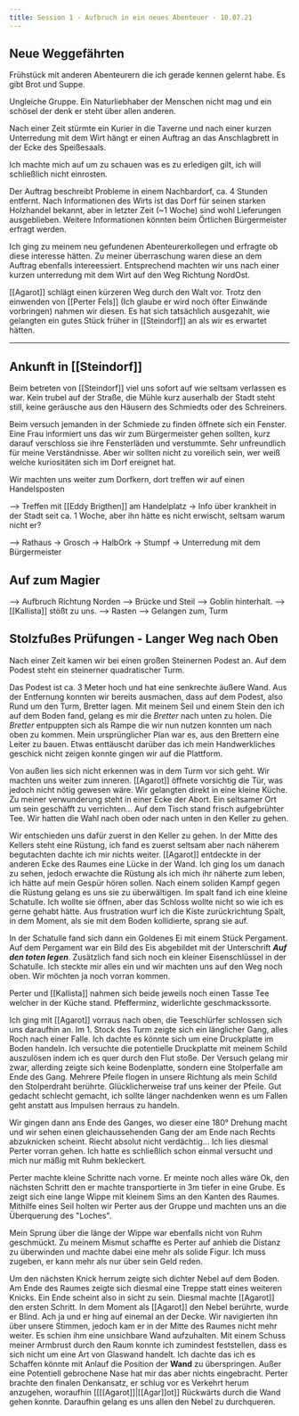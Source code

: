 ```yaml
---
title: Session 1 - Aufbruch in ein neues Abenteuer - 10.07.21
---
```


## Neue Weggefährten

Frühstück mit anderen Abenteurern die ich gerade kennen gelernt habe.
Es gibt Brot und Suppe.

Ungleiche Gruppe. Ein Naturliebhaber der Menschen nicht mag und ein schösel der denk er steht über allen anderen.


Nach einer Zeit stürmte ein Kurier in die Taverne und nach einer kurzen Unterredung mit dem Wirt hängt er einen Auftrag an das Anschlagbrett in der Ecke des Speißesaals.

Ich machte mich auf um zu schauen was es zu erledigen gilt, ich will schließlich nicht einrosten.

Der Auftrag beschreibt Probleme in einem Nachbardorf, ca. 4 Stunden entfernt. Nach Informationen des Wirts ist das Dorf für seinen starken Holzhandel bekannt, aber in letzter Zeit (~1 Woche) sind wohl Lieferungen ausgeblieben. Weitere Informationen könnten beim Örtlichen Bürgermeister erfragt werden.

Ich ging zu meinem neu gefundenen Abenteurerkollegen und erfragte ob diese interesse hätten. Zu meiner überraschung waren diese an dem Auftrag ebenfalls intereessiert. Entsprechend machten wir uns nach einer kurzen unterredung mit dem Wirt auf den Weg Richtung NordOst.

[[Agarot]] schlägt einen kürzeren Weg durch den Walt vor. Trotz den einwenden von [[Perter Fels]] (Ich glaube er wird noch öfter Einwände vorbringen) nahmen wir diesen. Es hat sich tatsächlich ausgezahlt, wie gelangten ein gutes Stück früher in [[Steindorf]] an als wir es erwartet hätten.

---

## Ankunft in [[Steindorf]]

Beim betreten von [[Steindorf]] viel uns sofort auf wie seltsam verlassen es war. Kein trubel auf der Straße, die Mühle kurz auserhalb der Stadt steht still, keine geräusche aus den Häusern des Schmiedts oder des Schreiners.

Beim versuch jemanden in der Schmiede zu finden öffnete sich ein Fenster. Eine Frau informiert uns das wir zum Bürgermeister gehen sollten, kurz darauf verschloss sie ihre Fensterläden und verstummte. Sehr unfreundlich für meine Verständnisse. Aber wir sollten nicht zu voreilich sein, wer weiß welche kuriositäten sich im Dorf ereignet hat.

Wir machten uns weiter zum Dorfkern, dort treffen wir auf einen Handelsposten 



--> Treffen mit [[Eddy Brigthen]] am Handelplatz
	-> Info über krankheit in der Stadt seit ca. 1 Woche, aber ihn hätte es nicht erwischt, seltsam warum nicht er?
	
--> Rathaus
 -> Grosch -> HalbOrk -> Stumpf
 -> Unterredung mit dem Bürgermeister
 
 
## Auf zum Magier

--> Aufbruch Richtung Norden
--> Brücke und Steil
--> Goblin hinterhalt.
	--> [[Kallista]] stößt zu uns.
--> Rasten
--> Gelangen zum, Turm




## Stolzfußes Prüfungen - Langer Weg nach Oben

Nach einer Zeit kamen wir bei einen großen Steinernen Podest an.
Auf dem Podest steht ein steinerner quadratischer Turm.

Das Podest ist ca. 3 Meter hoch und hat eine senkrechte äußere Wand.
Aus der Entfernung konnten wir bereits ausmachen, dass auf dem Podest, also Rund um den Turm, Bretter lagen.
Mit meinem Seil und einem Stein den ich auf dem Boden fand, gelang es mir die *Bretter* nach unten zu holen.
Die *Bretter* entpuppten sich als Rampe die wir nun nutzen konnten um nach oben zu kommen.
Mein ursprünglicher Plan war es, aus den Brettern eine Leiter zu bauen.
Etwas enttäuscht darüber das ich mein Handwerkliches geschick nicht zeigen konnte gingen wir auf die Plattform.

Von außen lies sich nicht erkennen was in dem Turm vor sich geht.
Wir machten uns weiter zum inneren.
[[Agarot]] öffnete vorsichtig die Tür, was jedoch nicht nötig gewesen wäre.
Wir gelangten direkt in eine kleine Küche.
Zu meiner verwunderung steht in einer Ecke der Abort. 
Ein seltsamer Ort um sein geschäfft zu verrichten...
Auf dem Tisch stand frisch aufgebrühter Tee.
Wir hatten die Wahl nach oben oder nach unten in den Keller zu gehen.

Wir entschieden uns dafür zuerst in den Keller zu gehen.
In der Mitte des Kellers steht eine Rüstung, ich fand es zuerst seltsam aber nach näherem begutachten dachte ich mir nichts weiter.
[[Agarot]] entdeckte in der anderen Ecke des Raumes eine Lücke in der Wand.
Ich ging los um danach zu sehen, jedoch erwachte die Rüstung als ich mich ihr näherte zum leben, ich hätte auf mein Gespür hören sollen.
Nach einem soliden Kampf gegen die Rüstung gelang es uns sie zu überwältigen.
Im spalt fand ich eine kleine Schatulle. 
Ich wollte sie öffnen, aber das Schloss wollte nicht so wie ich es gerne gehabt hätte. 
Aus frustration wurf ich die Kiste zurückrichtung Spalt, in dem Moment, als sie mit dem Boden kollidierte, sprang sie auf.

In der Schatulle fand sich dann ein Goldenes Ei mit einem Stück Pergament.
Auf dem Pergament war ein Bild des Eis abgebildet mit der Unterschrift ***Auf den toten legen***.
Zusätzlich fand sich noch ein kleiner Eisenschlüssel in der Schatulle. 
Ich steckte mir alles ein und wir machten uns auf den Weg noch oben. Wir möchten ja noch vorran kommen.

Perter und [[Kallista]] nahmen sich beide jeweils noch einen Tasse Tee welcher in der Küche stand.
Pfefferminz, widerlichte geschmackssorte. 

Ich ging mit [[Agarot]] vorraus nach oben, die Teeschlürfer schlossen sich uns daraufhin an.
Im 1. Stock des Turm zeigte sich ein länglicher Gang, alles Roch nach einer Falle.
Ich dachte es könnte sich um eine Druckplatte im Boden handeln.
Ich versuchte die potentielle Druckplatte mit meinem Schild auszulösen indem ich es quer durch den Flut stoße.
Der Versuch gelang mir zwar, allerding zeigte sich keine Bodenplatte, sondern eine Stolperfalle am Ende des Gang.
Mehrere Pfeile flogen in unsere Richtung als mein Schild den Stolperdraht berührte.
Glücklicherweise traf uns keiner der Pfeile.
Gut gedacht schlecht gemacht, ich sollte länger nachdenken wenn es um Fallen geht anstatt aus Impulsen herraus zu handeln.

Wir gingen dann ans Ende des Ganges, wo dieser eine 180° Drehung macht und wir sehen einen gleichaussehenden Gang der am Ende nach Rechts abzuknicken scheint. 
Riecht absolut nicht verdächtig...
Ich lies diesmal Perter vorran gehen.
Ich hatte es schließlich schon einmal versucht und mich nur mäßig mit Ruhm bekleckert.

Perter machte kleine Schritte nach vorne.
Er meinte noch alles wäre Ok, den nächsten Schritt den er machte transportierte in 3m tiefer in eine Grube. 
Es zeigt sich eine lange Wippe mit kleinem Sims an den Kanten des Raumes.
Mithilfe eines Seil holten wir Perter aus der Gruppe und machten uns an die Überquerung des "Loches".

Mein Sprung über die länge der Wippe war ebenfalls nicht von Ruhm geschmückt.
Zu meinem Mismut schaffte es Perter auf anhieb die Distanz zu überwinden und machte dabei eine mehr als solide Figur.
Ich muss zugeben, er kann mehr als nur über sein Geld reden.

Um den nächsten Knick herrum zeigte sich dichter Nebel auf dem Boden.
Am Ende des Raumes zeigte sich diesmal eine Treppe statt eines weiteren Knicks.
Ein Ende scheint also in sicht zu sein.
Diesmal machte [[Agarot]] den ersten Schritt.
In dem Moment als [[Agarot]] den Nebel berührte, wurde er Blind. 
Ach ja und er hing auf einemal an der Decke.
Wir navigierten ihn über unsere Stimmen, jedoch kam er in der Mitte des Raumes nicht mehr weiter.
Es schien ihm eine unsichbare Wand aufzuhalten.
Mit einem Schuss meiner Armbrust durch den Raum konnte ich zumindest feststellen, dass es sich nicht um eine Art von Glaswand handelt.
Ich dachte das ich es Schaffen könnte mit Anlauf die Position der **Wand** zu überspringen.
Außer eine Potentiell gebrochene Nase hat mir das aber nichts eingebracht.
Perter brachte den finalen Denkansatz, er schlug vor es Verkehrt herum anzugehen, woraufhin [[[[Agarot]]|[[Agar]]ot]] Rückwärts durch die Wand gehen konnte. 
Daraufhin gelang es uns allen den Nebel zu durchqueren.